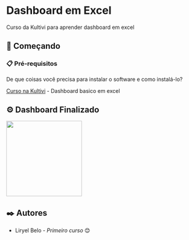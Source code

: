 # Dashboard em Excel

Curso da Kultivi para aprender dashboard em excel

## 🚀 Começando


### 📋 Pré-requisitos

De que coisas você precisa para instalar o software e como instalá-lo?

[Curso na Kultivi](https://app.kultivi.com/dashboard/course/simplifica-excel/lesson/finalizacao-da-dashboard) - Dashboard basico em excel

## ⚙️ Dashboard Finalizado

 <img src="https://user-images.githubusercontent.com/105131652/186226747-206a5cb6-0390-445f-9ab7-aaa88827750e.jpg" width="200" />
 
## ✒️ Autores

* Liryel Belo - *Primeiro curso*  😊
